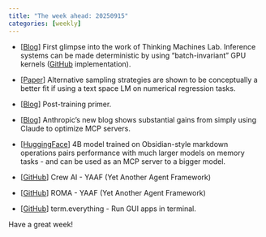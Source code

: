 ```yaml
---
title: "The week ahead: 20250915"
categories: [weekly]
---
```


- [[Blog](https://thinkingmachines.ai/blog/defeating-nondeterminism-in-llm-inference/)]
  First glimpse into the work of Thinking Machines Lab. Inference systems can be
  made deterministic by using “batch-invariant” GPU kernels
  ([GitHub](https://github.com/thinking-machines-lab/batch_invariant_ops)
  implementation).

- [[Paper](https://aclanthology.org/2024.findings-emnlp.799/)] Alternative
  sampling strategies are shown to be conceptually a better fit if using a text
  space LM on numerical regression tasks.

- [[Blog](https://tokens-for-thoughts.notion.site/post-training-101)]
  Post-training primer.

- [[Blog](https://www.anthropic.com/engineering/writing-tools-for-agents)]
  Anthropic’s new blog shows substantial gains from simply using Claude to
  optimize MCP servers.

- [[HuggingFace](https://huggingface.co/driaforall/mem-agent)] 4B model trained
  on Obsidian-style markdown operations pairs performance with much larger
  models on memory tasks - and can be used as an MCP server to a bigger model.

- [[GitHub](https://github.com/crewAIInc/crewAI-examples)]
  Crew AI - YAAF (Yet Another Agent Framework)

- [[GitHub](https://github.com/sentient-agi/ROMA)] ROMA - YAAF (Yet Another
  Agent Framework)

- [[GitHub](https://github.com/mmulet/term.everything)] term.everything - Run
  GUI apps in terminal.

Have a great week!
